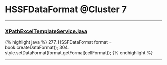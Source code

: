 # HSSFDataFormat @Cluster 7

***

### [XPathExcelTemplateService.java](https://searchcode.com/codesearch/view/114533602/)
{% highlight java %}
277. HSSFDataFormat format = book.createDataFormat();
304.     style.setDataFormat(format.getFormat(cellFormat));
{% endhighlight %}

***

